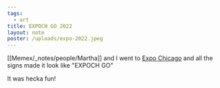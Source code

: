 ```yaml
---
tags:
  - art
title: EXPOCH GO 2022
layout: note
poster: /uploads/expo-2022.jpeg
---
```

[[Memex/_notes/people/Martha]] and I went to [Expo Chicago](https://www.expochicago.com) and all the signs made it look like "EXPOCH GO"

It was hecka fun!
